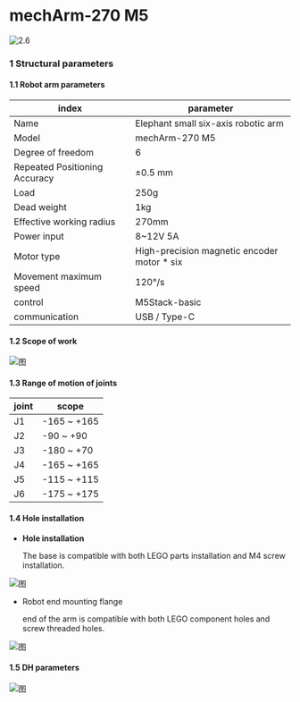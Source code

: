 # mechArm-270 M5

![2.6](../../resourse/2-serialproduct/mecharm/2.6.2.png)

### 1 **Structural parameters**

#### 1.1 **Robot arm parameters**

**index**   |**parameter**  
 ---- | ----  
Name | Elephant small six-axis robotic arm 
Model|mechArm-270 M5
Degree of freedom|6
Repeated Positioning Accuracy|±0.5 mm
Load|250g
Dead weight|1kg
Effective working radius|270mm
Power input|8~12V 5A
Motor type| High-precision magnetic encoder motor * six 
Movement maximum speed|120°/s
control|M5Stack-basic
communication|USB / Type-C
#### 1.2 **Scope of work**
![图](../../resourse/2-serialproduct/mecharm/2.6.2.1-1.png)


#### 1.3 **Range of motion of joints**
**joint**   |**scope**  
 ---- | ----  
J1 |-165 ~ +165
J2|-90 ~ +90
J3|-180 ~ +70
J4|-165 ~ +165
J5|-115 ~ +115
J6|-175 ~ +175

#### 1.4 **Hole installation**
* **Hole installation**

  The base is compatible with both LEGO parts installation and M4 screw installation.

![图](../../resourse/2-serialproduct/mecharm/2.6.2.1-2.jpg)


* Robot     end mounting flange

  end of the arm is compatible with both LEGO component holes and screw threaded holes.

![图](../../resourse/2-serialproduct/mecharm/2.6.2.1-3.jpg)

#### 1.5 **DH parameters**
![图](../../resourse/2-serialproduct/mecharm/MecgArmDH参数.jpg)

